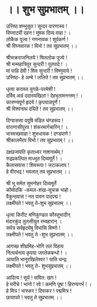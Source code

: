 # ।। शुभ सुप्रभातम् ।।
उत्तिष्ठ शम्भुसुत ! सुन्दर वारणास्य !   
विघ्नाटवी दहन ! मूषक दिव्य वाहा ! ।  
लोकैक पूज्य ! गणनायक ! शूर्पकर्ण !  
श्री विघ्नवारक ! विभो ! तव सुप्रभातम् ।।

श्रीचक्रराजनिलये ! श्रितलोक पूज्ये !  
श्री मन्महात्रिपुर सुन्दरी ! पूतपादे ! ।  
मां पाहि देवी ! शिव सुन्दरी ! विष्णुमाये !  
उत्तिष्ठ- हे अम्बे ! ललिते ! तव सुप्रभातम् ।।  

धृत्वा कराब्ज युगळे-परमेशी !  
दर्विम् अन्नं ददास्यखिला ! देहभृतामनन्तम् ! ।  
कारुण्यपूर्ण हृदये ! कृपयान्नपूर्णे !  
 श्री विश्वनाथ दयिते ! तव सुप्रभातम् ।।  

दिग्वाससा वपुषि मंडित चंण्डरूप !  
वाराणासीपुरप ! शंकरमार्गचारिन् ! ।  
भास्वच्छवाहा ! शुभधायक ! दण्डपाणे !  
श्रीकालभैरव विभो ! तव सुप्रभातम् ! ।।  

दक्षप्रजापति कृताध्वर नाशनार्थम् !  
रुद्रप्रकल्पित माध्भुत दिव्यमूर्ते ! ।  
कैलासवास ! शिवरूपा ! जटाकलाप !   
हे वीरभद्र ! भवतात् तव सुप्रभातम् ।।  

श्री भू समेत सुमनोहर दिव्यमूर्ते  
कौमोदकि -कमल-शंख-सुचक्र भाहो।  
वैकुन्ठवास ! नत पावन पादपद्म !  
लक्ष्मीपते ! भवतु ते-शुभ सुप्रभातम् ।।  

धृत्वा किरीट मणिकुण्डल कौस्तुभादीन्  
मंदारकुंद तुलसीयुत रम्यहारान् ।  
 सर्वत्र सर्वहृदयेषु विभासि विष्णो !   
लक्ष्मीपते ! भवतु ते -शुभ सुप्रभातम् ।।  

आगच्छ शीघ्रमिह-भोगि तलं विहाय  
नित्यर्चनाय कृपया जगतेकबन्धो ! ।  
आयाति भानुरखिलेश्वर ! याति चन्द्र:  
लक्ष्मीपते ! भवतु ते- शुभसुप्रभातम् ।।  

आदित्य ! सूर्य ! सवित: खग !  
हे मरीचे ! भानो ! रवे ! कमणि पूषा ! हिरण्यगर्भ ! ।  
हे मित्र ! भास्कर ! दिवाकर ! पद्ममित्र !  
छायापते ! भवतु ते सुप्रभातम् ।।  
